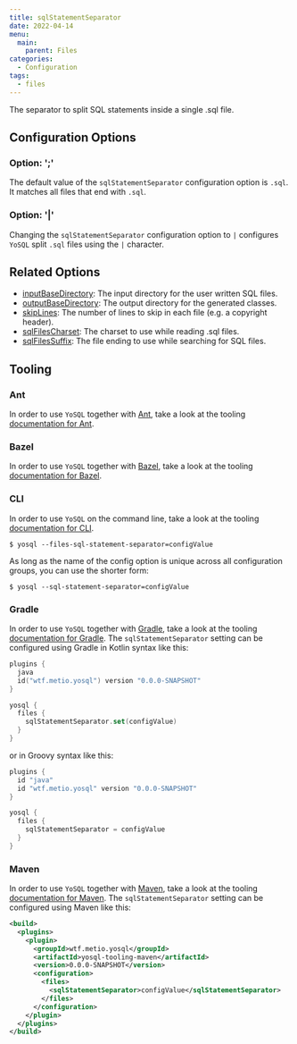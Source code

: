 ```yaml
---
title: sqlStatementSeparator
date: 2022-04-14
menu:
  main:
    parent: Files
categories:
  - Configuration
tags:
  - files
---
```


The separator to split SQL statements inside a single .sql file.

## Configuration Options

### Option: ';'

The default value of the `sqlStatementSeparator` configuration option is `.sql`. It matches all files that end with `.sql`.

### Option: '|'

Changing the `sqlStatementSeparator` configuration option to `|` configures `YoSQL` split `.sql` files using the `|` character.

## Related Options

- [inputBaseDirectory](../inputbasedirectory/): The input directory for the user written SQL files.
- [outputBaseDirectory](../outputbasedirectory/): The output directory for the generated classes.
- [skipLines](../skiplines/): The number of lines to skip in each file (e.g. a copyright header).
- [sqlFilesCharset](../sqlfilescharset/): The charset to use while reading .sql files.
- [sqlFilesSuffix](../sqlfilessuffix/): The file ending to use while searching for SQL files.

## Tooling

### Ant

In order to use `YoSQL` together with [Ant](https://ant.apache.org/), take a look at the tooling [documentation for Ant](/tooling/ant/).

### Bazel

In order to use `YoSQL` together with [Bazel](https://bazel.build/), take a look at the tooling [documentation for Bazel](/tooling/bazel/).

### CLI

In order to use `YoSQL` on the command line, take a look at the tooling [documentation for CLI](/tooling/cli/).

```console
$ yosql --files-sql-statement-separator=configValue
```

As long as the name of the config option is unique across all configuration groups, you can use the shorter form:

```console
$ yosql --sql-statement-separator=configValue
```

### Gradle

In order to use `YoSQL` together with [Gradle](https://gradle.org/), take a look at the tooling [documentation for Gradle](/tooling/gradle/). The `sqlStatementSeparator` setting can be configured using Gradle in Kotlin syntax like this:

```kotlin
plugins {
  java
  id("wtf.metio.yosql") version "0.0.0-SNAPSHOT"
}

yosql {
  files {
    sqlStatementSeparator.set(configValue)
  }
}
```

or in Groovy syntax like this:

```groovy
plugins {
  id "java"
  id "wtf.metio.yosql" version "0.0.0-SNAPSHOT"
}

yosql {
  files {
    sqlStatementSeparator = configValue
  }
}
```

### Maven

In order to use `YoSQL` together with [Maven](https://maven.apache.org/), take a look at the tooling [documentation for Maven](/tooling/maven/). The `sqlStatementSeparator` setting can be configured using Maven like this:

```xml
<build>
  <plugins>
    <plugin>
      <groupId>wtf.metio.yosql</groupId>
      <artifactId>yosql-tooling-maven</artifactId>
      <version>0.0.0-SNAPSHOT</version>
      <configuration>
        <files>
          <sqlStatementSeparator>configValue</sqlStatementSeparator>
        </files>
      </configuration>
    </plugin>
  </plugins>
</build>
```
